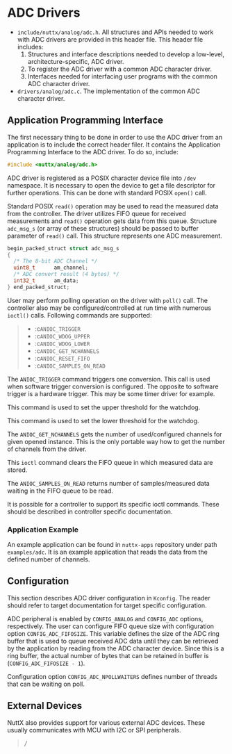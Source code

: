 # ADC Drivers

  - `include/nuttx/analog/adc.h`. All structures and APIs needed to work
    with ADC drivers are provided in this header file. This header file
    includes:
    1.  Structures and interface descriptions needed to develop a
        low-level, architecture-specific, ADC driver.
    2.  To register the ADC driver with a common ADC character driver.
    3.  Interfaces needed for interfacing user programs with the common
        ADC character driver.
  - `drivers/analog/adc.c`. The implementation of the common ADC
    character driver.

## Application Programming Interface

The first necessary thing to be done in order to use the ADC driver from
an application is to include the correct header filer. It contains the
Application Programming Interface to the ADC driver. To do so, include:

``` c
#include <nuttx/analog/adc.h>
```

ADC driver is registered as a POSIX character device file into `/dev`
namespace. It is necessary to open the device to get a file descriptor
for further operations. This can be done with standard POSIX `open()`
call.

Standard POSIX `read()` operation may be used to read the measured data
from the controller. The driver utilizes FIFO queue for received
measurements and `read()` operation gets data from this queue. Structure
`adc_msg_s` (or array of these structures) should be passed to buffer
parameter of `read()` call. This structure represents one ADC
measurement.

``` c
begin_packed_struct struct adc_msg_s
{
  /* The 8-bit ADC Channel */
  uint8_t      am_channel;
  /* ADC convert result (4 bytes) */
  int32_t      am_data;
} end_packed_struct;
```

User may perform polling operation on the driver with `poll()` call. The
controller also may be configured/controlled at run time with numerous
`ioctl()` calls. Following commands are supported:

>   - :c`ANIOC_TRIGGER`
>   - :c`ANIOC_WDOG_UPPER`
>   - :c`ANIOC_WDOG_LOWER`
>   - :c`ANIOC_GET_NCHANNELS`
>   - :c`ANIOC_RESET_FIFO`
>   - :c`ANIOC_SAMPLES_ON_READ`

The `ANIOC_TRIGGER` command triggers one conversion. This call is used
when software trigger conversion is configured. The opposite to software
trigger is a hardware trigger. This may be some timer driver for
example.

This command is used to set the upper threshold for the watchdog.

This command is used to set the lower threshold for the watchdog.

The `ANIOC_GET_NCHANNELS` gets the number of used/configured channels
for given opened instance. This is the only portable way how to get the
number of channels from the driver.

This `ioctl` command clears the FIFO queue in which measured data are
stored.

The `ANIOC_SAMPLES_ON_READ` returns number of samples/measured data
waiting in the FIFO queue to be read.

It is possible for a controller to support its specific ioctl commands.
These should be described in controller specific documentation.

### Application Example

An example application can be found in `nuttx-apps` repository under
path `examples/adc`. It is an example application that reads the data
from the defined number of channels.

## Configuration

This section describes ADC driver configuration in `Kconfig`. The reader
should refer to target documentation for target specific configuration.

ADC peripheral is enabled by `CONFIG_ANALOG` and `CONFIG_ADC` options,
respectively. The user can configure FIFO queue size with configuration
option `CONFIG_ADC_FIFOSIZE`. This variable defines the size of the ADC
ring buffer that is used to queue received ADC data until they can be
retrieved by the application by reading from the ADC character device.
Since this is a ring buffer, the actual number of bytes that can be
retained in buffer is (`CONFIG_ADC_FIFOSIZE - 1`).

Configuration option `CONFIG_ADC_NPOLLWAITERS` defines number of threads
that can be waiting on poll.

## External Devices

NuttX also provides support for various external ADC devices. These
usually communicates with MCU with I2C or SPI peripherals.

> */*

